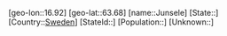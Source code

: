 ﻿---
location: [63.68,16.92]
type: City
tags:
- geo/City


SpocWebEntityId: 31226
isDeleted: false
confidential: public

---
[geo-lon::16.92]
[geo-lat::63.68]
[name::Junsele]
[State::]
[Country::[Sweden](geo/Continent/Europe/Sweden.md)]
[StateId::]
[Population::]
[Unknown::]


